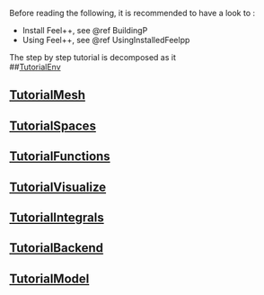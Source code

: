 Before reading the following, it is recommended to have a look to :

- Install Feel++, see @ref BuildingP
- Using Feel++, see @ref UsingInstalledFeelpp

The step by step tutorial is decomposed as it   
##[TutorialEnv](01-SettingUpEnvironment.md)
## [TutorialMesh](02-LoadingMesh.md)
## [TutorialSpaces](03-SpaceElements.md)
## [TutorialFunctions](03-UsingExpressions.md)
## [TutorialVisualize]()
## [TutorialIntegrals]()
## [TutorialBackend]()
## [TutorialModel]()
